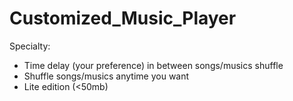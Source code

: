 # Customized_Music_Player

Specialty: </br> 
- Time delay (your preference) in between songs/musics shuffle
- Shuffle songs/musics anytime you want
- Lite edition (<50mb)
